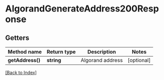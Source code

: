 # AlgorandGenerateAddress200Response

## Getters

Method name | Return type | Description | Notes
------------ | ------------- | ------------- | -------------
**getAddress()** | **string** | Algorand address | [optional]

[[Back to Index]](../index.md)
